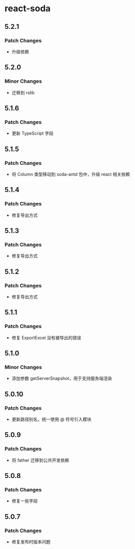 # react-soda

## 5.2.1

### Patch Changes

- 升级依赖

## 5.2.0

### Minor Changes

- 迁移到 rslib

## 5.1.6

### Patch Changes

- 更新 TypeScript 字段

## 5.1.5

### Patch Changes

- 将 Column 类型移动到 soda-antd 包中，升级 react 相关依赖

## 5.1.4

### Patch Changes

- 修复导出方式

## 5.1.3

### Patch Changes

- 修复导出方式

## 5.1.2

### Patch Changes

- 修复导出方式

## 5.1.1

### Patch Changes

- 修复 ExportExcel 没有被导出的错误

## 5.1.0

### Minor Changes

- 添加参数 getServerSnapshot，用于支持服务端渲染

## 5.0.10

### Patch Changes

- 更新路径别名，统一使用 @ 符号引入模块

## 5.0.9

### Patch Changes

- 将 father 迁移到公共开发依赖

## 5.0.8

### Patch Changes

- 修复一些字段

## 5.0.7

### Patch Changes

- 修复发布时版本问题
